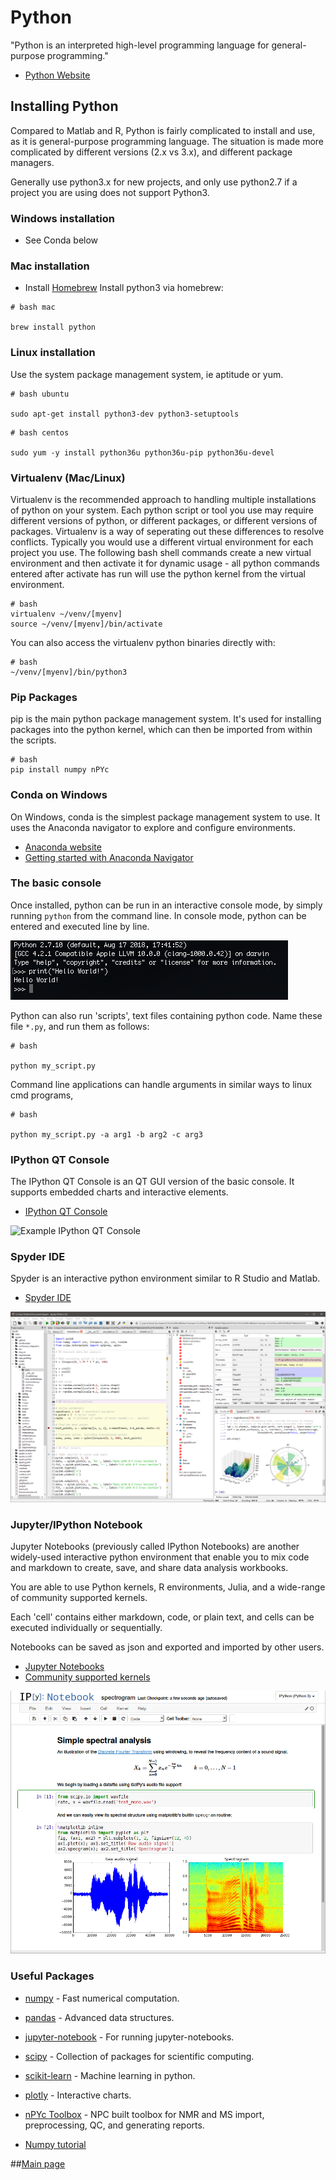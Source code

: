 

# Python
"Python is an interpreted high-level programming language for general-purpose programming."
- [Python Website](https://www.python.org/)

## Installing Python

Compared to Matlab and R, Python is fairly complicated to install and use, as it is general-purpose programming language.
The situation is made more complicated by different versions (2.x vs 3.x), and different package managers.

Generally use python3.x for new projects, and only use python2.7 if a project you are using does not support Python3.

### Windows installation
- See Conda below

### Mac installation
- Install [Homebrew](https://brew.sh/)
Install python3 via homebrew:
```
# bash mac

brew install python
```

### Linux installation
Use the system package management system, ie aptitude or yum.

```
# bash ubuntu

sudo apt-get install python3-dev python3-setuptools
```

```
# bash centos

sudo yum -y install python36u python36u-pip python36u-devel
```


### Virtualenv (Mac/Linux)

Virtualenv is the recommended approach to handling multiple installations of python on your system. Each python script or tool you use may require different versions of python, or different packages, or different versions of packages. Virtualenv is a way of seperating out these differences to resolve conflicts. Typically you would use a different virtual environment for each project you use. The following bash shell commands create a new virtual environment and then activate it for dynamic usage - all python commands entered after activate has run will use the python kernel from the virtual environment.

```
# bash
virtualenv ~/venv/[myenv]
source ~/venv/[myenv]/bin/activate
```

You can also access the virtualenv python binaries directly with:

```
# bash
~/venv/[myenv]/bin/python3
```

### Pip Packages
pip is the main python package management system. It's used for installing packages into the python kernel, which can then be imported from within the scripts.

```
# bash
pip install numpy nPYc
```

### Conda on Windows

On Windows, conda is the simplest package management system to use. It uses the Anaconda navigator to explore and configure environments.

- [Anaconda website](https://www.anaconda.com/)
- [Getting started with Anaconda Navigator](https://docs.anaconda.com/anaconda/user-guide/getting-started/)




### The basic console

Once installed, python can be run in an interactive console mode, by simply running `python` from
the command line. In console mode, python can be entered and executed line by line.

![Example Python Console](https://github.com/csmsoftware/Programming-for-data-analysis-tutorial-Matlab-R-Python/raw/master/img/python-console.png "Python console")

Python can also run 'scripts', text files containing python code. Name these file `*.py`, and run them as follows:

```
# bash

python my_script.py
```

Command line applications can handle arguments in similar ways to linux cmd programs,

```
# bash

python my_script.py -a arg1 -b arg2 -c arg3
```

### IPython QT Console

The IPython QT Console is an QT GUI version of the basic console. It supports embedded charts and interactive elements.

- [IPython QT Console](https://ipython.org/ipython-doc/3/interactive/qtconsole.html)

![Example IPython QT Console](https://ipython.org/ipython-doc/3/_images/qtconsole.png "IPython QT Console")


### Spyder IDE
Spyder is an interactive python environment similar to R Studio and Matlab.

- [Spyder IDE](https://www.spyder-ide.org/)

![Example Spyder IDE](https://github.com/csmsoftware/Programming-for-data-analysis-tutorial-Matlab-R-Python/raw/master/img/Spyder-windows-screenshot.png "Spyder IDE")

### Jupyter/IPython Notebook
Jupyter Notebooks (previously called IPython Notebooks) are another widely-used interactive python environment that enable you to mix code and markdown to create, save,
and share data analysis workbooks.

You are able to use Python kernels, R environments, Julia, and a wide-range of community supported kernels.

Each 'cell' contains either markdown, code, or plain text, and cells can be executed individually or sequentially.

Notebooks can be saved as json and exported and imported by other users.

- [Jupyter Notebooks](https://jupyter.org/)
- [Community supported kernels](https://github.com/jupyter/jupyter/wiki/Jupyter-kernels)

![Example Jupyter Notebook](https://github.com/csmsoftware/Programming-for-data-analysis-tutorial-Matlab-R-Python/raw/master/img/example-notebook.png "Jupyter Notebook")


### Useful Packages

- [numpy](https://www.numpy.org/) - Fast numerical computation.
- [pandas](https://pandas.pydata.org/) - Advanced data structures.
- [jupyter-notebook](https://jupyter.org) - For running jupyter-notebooks.
- [scipy](https://www.scipy.org/) - Collection of packages for scientific computing.
- [scikit-learn](https://scikit-learn.org/) - Machine learning in python.
- [plotly](https://plot.ly/) - Interactive charts.
- [nPYc Toolbox](https://github.com/phenomecentre/nPYc-Toolbox) - NPC built toolbox for NMR and MS import, preprocessing, QC, and generating reports.

- [Numpy tutorial](https://docs.scipy.org/doc/numpy-1.15.1/user/quickstart.html)


##[Main page](https://github.com/csmsoftware/Programming-for-data-analysis-tutorial-Matlab-R-Python/blob/master/README.md)
